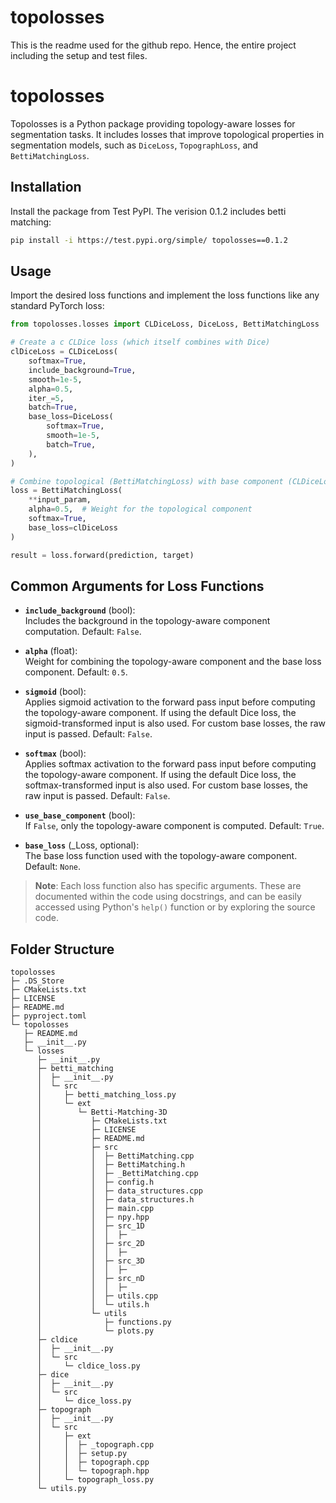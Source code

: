 # topolosses

This is the readme used for the github repo. Hence, the entire project including the setup and test files. 

# topolosses

Topolosses is a Python package providing topology-aware losses for segmentation tasks. It includes losses that improve topological properties in segmentation models, such as `DiceLoss`, `TopographLoss`, and `BettiMatchingLoss`.

## Installation

Install the package from Test PyPI. 
The verision 0.1.2 includes betti matching:

```bash
pip install -i https://test.pypi.org/simple/ topolosses==0.1.2
```

## Usage

Import the desired loss functions and implement the loss functions like any standard PyTorch loss:

```python
from topolosses.losses import CLDiceLoss, DiceLoss, BettiMatchingLoss

# Create a c CLDice loss (which itself combines with Dice)
clDiceLoss = CLDiceLoss(
    softmax=True,
    include_background=True,
    smooth=1e-5,
    alpha=0.5,
    iter_=5,
    batch=True,
    base_loss=DiceLoss(
        softmax=True,
        smooth=1e-5,
        batch=True,
    ),
)

# Combine topological (BettiMatchingLoss) with base component (CLDiceLoss)
loss = BettiMatchingLoss(
    **input_param,
    alpha=0.5,  # Weight for the topological component
    softmax=True,
    base_loss=clDiceLoss
)

result = loss.forward(prediction, target)
```

## Common Arguments for Loss Functions

- **`include_background`** (bool):  
  Includes the background in the topology-aware component computation. Default: `False`.

- **`alpha`** (float):  
  Weight for combining the topology-aware component and the base loss component. Default: `0.5`.

- **`sigmoid`** (bool):  
  Applies sigmoid activation to the forward pass input before computing the topology-aware component. 
  If using the default Dice loss, the sigmoid-transformed input is also used. For custom base losses, the raw input is passed. Default: `False`.

- **`softmax`** (bool):  
  Applies softmax activation to the forward pass input before computing the topology-aware component. 
  If using the default Dice loss, the softmax-transformed input is also used. For custom base losses, the raw input is passed. Default: `False`.

- **`use_base_component`** (bool):  
  If `False`, only the topology-aware component is computed. Default: `True`.

- **`base_loss`** (_Loss, optional):  
  The base loss function used with the topology-aware component. Default: `None`.

> **Note**: Each loss function also has specific arguments. These are documented within the code using docstrings, and can be easily accessed using Python's `help()` function or by exploring the source code.


## Folder Structure


```
topolosses
├─ .DS_Store
├─ CMakeLists.txt
├─ LICENSE
├─ README.md
├─ pyproject.toml
└─ topolosses
   ├─ README.md
   ├─ __init__.py
   └─ losses
      ├─ __init__.py
      ├─ betti_matching
      │  ├─ __init__.py
      │  └─ src
      │     ├─ betti_matching_loss.py
      │     └─ ext
      │        └─ Betti-Matching-3D
      │           ├─ CMakeLists.txt
      │           ├─ LICENSE
      │           ├─ README.md
      │           ├─ src
      │           │  ├─ BettiMatching.cpp
      │           │  ├─ BettiMatching.h
      │           │  ├─ _BettiMatching.cpp
      │           │  ├─ config.h
      │           │  ├─ data_structures.cpp
      │           │  ├─ data_structures.h
      │           │  ├─ main.cpp
      │           │  ├─ npy.hpp
      │           │  ├─ src_1D
      │           │  │  ├─ 
      │           │  ├─ src_2D
      │           │  │  ├─ 
      │           │  ├─ src_3D
      │           │  │  ├─ 
      │           │  ├─ src_nD
      │           │  │  ├─ 
      │           │  ├─ utils.cpp
      │           │  └─ utils.h
      │           └─ utils
      │              ├─ functions.py
      │              └─ plots.py
      ├─ cldice
      │  ├─ __init__.py
      │  └─ src
      │     └─ cldice_loss.py
      ├─ dice
      │  ├─ __init__.py
      │  └─ src
      │     └─ dice_loss.py
      ├─ topograph
      │  ├─ __init__.py
      │  └─ src
      │     ├─ ext
      │     │  ├─ _topograph.cpp
      │     │  ├─ setup.py
      │     │  ├─ topograph.cpp
      │     │  └─ topograph.hpp
      │     └─ topograph_loss.py
      └─ utils.py

```